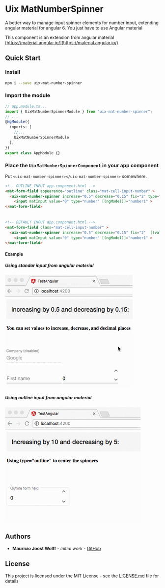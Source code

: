 # Uix MatNumberSpinner

A better way to manage input spinner elements for number input, extending angular material for angular 6. You just have to use Angular material

This component is an extension from angular material [https://material.angular.io/](https://material.angular.io/)

## Quick Start

### Install

```bash
npm i --save uix-mat-number-spinner
```


### Import the module

```ts
// app.module.ts...
import { UixMatNumberSpinnerModule } from "uix-mat-number-spinner";
// ...
@NgModule({
  imports: [
    //...
    UixMatNumberSpinnerModule
  ],
})
export class AppModule {}
```

### Place the `UixMatNumberSpinnerComponent` in your app component

Put `<uix-mat-number-spinner></uix-mat-number-spinner>` somewhere.

```html
<!-- OUTLINE INPUT app.component.html -->
<mat-form-field appearance="outline" class="mat-cell-input-number" >
  <uix-mat-number-spinner increase="0.5" decrease="0.15" fix="2" type="outline" [(value)]="number1"></uix-mat-number-spinner>
	<input matInput value="0" type="number" [(ngModel)]="number1" >
</mat-form-field>


<!-- DEFAULT INPUT app.component.html -->
<mat-form-field class="mat-cell-input-number" >
  <uix-mat-number-spinner increase="0.5" decrease="0.15" fix="2"  [(value)]="number1"></uix-mat-number-spinner>
	<input matInput value="0" type="number" [(ngModel)]="number1" >
</mat-form-field>
```


#### Example

##### Using standar input from angular material
![Alt text](https://raw.githubusercontent.com/thiswallz/mat-number-spinner/master/demo.gif?raw=true 'Example 1')

##### Using outline input from angular material

![Alt text](https://raw.githubusercontent.com/thiswallz/mat-number-spinner/master/demo2.gif?raw=true 'Example 2')


## Authors

- **Mauricio Joost Wolff** - _Initial work_ - [GitHub](https://github.com/thiswallz)

## License

This project is licensed under the MIT License - see the [LICENSE.md](LICENSE.md) file for details